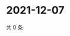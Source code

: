 # 2021-12-07

共 0 条

<!-- BEGIN WEIBO -->
<!-- 最后更新时间 Tue Dec 07 2021 16:19:14 GMT+0800 (China Standard Time) -->

<!-- END WEIBO -->

